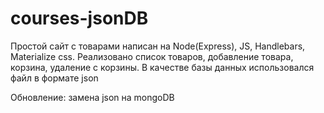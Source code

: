 # courses-jsonDB
Простой сайт с товарами написан на Node(Express), JS, Handlebars, Materialize css. Реализовано список товаров, добавление товара, корзина, удаление с корзины. В качестве базы данных использовался файл в формате json

Обновление: замена json на mongoDB
